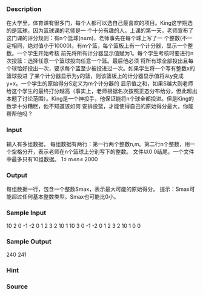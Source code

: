 
### Description
在大学里，体育课有很多门，每个人都可以选自己最喜欢的项目。King这学期选的是篮球，因为篮球课的老师是一
个十分有趣的人。上课的第一天，老师宣布了这门课的评分规则：有n个篮球(n≥m)，老师事先在每个球上写了一
个整数(不一定相同，绝对值小于10000)。有m个篮，每个篮板上有一个计分器，显示一个整数。一个学生开始考核
前先将所有计分器显示值赋为1。每个学生考核时要进行n次投篮：选择任意一个篮球投向任意一个篮。最后他必须
将所有球全部投出且每个球恰好投出一次，要求每个篮至少被投进过一次。如果学生将一个写有整数x的篮球投进
了某个计分器显示为y的篮，则该篮板上的计分器显示值将从y变成y×x。一个学生的原始得分S定义为m个计分器的
显示值之和，如果S越大则老师给这个学生的最终打分越高（事实上，老师根据名次按照正态分布给分，但此超出
本题了讨论范围）。King是一个神投手，他保证能将n个球全都投进。但是King的数学十分糟糕，他不知道该如何
安排投篮，才能使得自己的原始得分最大，你能帮帮他吗？
### Input

输入有多组数据，
每组数据有两行：第一行两个整数n,m。第二行n个整数，用一个空格分开，表示老师在n个篮球上分别写下的整数。
文件以0 0结尾。一个文件中最多只有10组数据。
1≤ m≤n≤ 2000


### Output
每组数据一行，包含一个整数Smax，表示最大可能的原始得分。
提示：Smax可能超过任何基本整数类型。Smax也可能比0小。
### Sample Input
10 2
0 -1 -2 0 1 2 3 2 10 1
10 3
0 -1 -2 0 1 2 3 2 10 1
0 0
### Sample Output
240
241
### Hint

### Source
